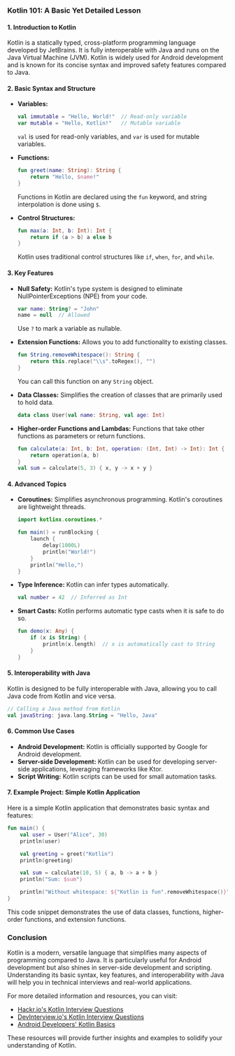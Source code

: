### Kotlin 101: A Basic Yet Detailed Lesson

#### 1. **Introduction to Kotlin**
Kotlin is a statically typed, cross-platform programming language developed by JetBrains. It is fully interoperable with Java and runs on the Java Virtual Machine (JVM). Kotlin is widely used for Android development and is known for its concise syntax and improved safety features compared to Java.

#### 2. **Basic Syntax and Structure**
- **Variables:**
  ```kotlin
  val immutable = "Hello, World!"  // Read-only variable
  var mutable = "Hello, Kotlin!"   // Mutable variable
  ```
  `val` is used for read-only variables, and `var` is used for mutable variables.

- **Functions:**
  ```kotlin
  fun greet(name: String): String {
      return "Hello, $name!"
  }
  ```
  Functions in Kotlin are declared using the `fun` keyword, and string interpolation is done using `$`.

- **Control Structures:**
  ```kotlin
  fun max(a: Int, b: Int): Int {
      return if (a > b) a else b
  }
  ```
  Kotlin uses traditional control structures like `if`, `when`, `for`, and `while`.

#### 3. **Key Features**
- **Null Safety:** Kotlin's type system is designed to eliminate NullPointerExceptions (NPE) from your code.
  ```kotlin
  var name: String? = "John"
  name = null  // Allowed
  ```
  Use `?` to mark a variable as nullable.

- **Extension Functions:** Allows you to add functionality to existing classes.
  ```kotlin
  fun String.removeWhitespace(): String {
      return this.replace("\\s".toRegex(), "")
  }
  ```
  You can call this function on any `String` object.

- **Data Classes:** Simplifies the creation of classes that are primarily used to hold data.
  ```kotlin
  data class User(val name: String, val age: Int)
  ```

- **Higher-order Functions and Lambdas:** Functions that take other functions as parameters or return functions.
  ```kotlin
  fun calculate(a: Int, b: Int, operation: (Int, Int) -> Int): Int {
      return operation(a, b)
  }
  val sum = calculate(5, 3) { x, y -> x + y }
  ```

#### 4. **Advanced Topics**
- **Coroutines:** Simplifies asynchronous programming. Kotlin's coroutines are lightweight threads.
  ```kotlin
  import kotlinx.coroutines.*

  fun main() = runBlocking {
      launch {
          delay(1000L)
          println("World!")
      }
      println("Hello,")
  }
  ```

- **Type Inference:** Kotlin can infer types automatically.
  ```kotlin
  val number = 42  // Inferred as Int
  ```

- **Smart Casts:** Kotlin performs automatic type casts when it is safe to do so.
  ```kotlin
  fun demo(x: Any) {
      if (x is String) {
          println(x.length)  // x is automatically cast to String
      }
  }
  ```

#### 5. **Interoperability with Java**
Kotlin is designed to be fully interoperable with Java, allowing you to call Java code from Kotlin and vice versa.
```kotlin
// Calling a Java method from Kotlin
val javaString: java.lang.String = "Hello, Java"
```

#### 6. **Common Use Cases**
- **Android Development:** Kotlin is officially supported by Google for Android development.
- **Server-side Development:** Kotlin can be used for developing server-side applications, leveraging frameworks like Ktor.
- **Script Writing:** Kotlin scripts can be used for small automation tasks.

#### 7. **Example Project: Simple Kotlin Application**
Here is a simple Kotlin application that demonstrates basic syntax and features:
```kotlin
fun main() {
    val user = User("Alice", 30)
    println(user)

    val greeting = greet("Kotlin")
    println(greeting)

    val sum = calculate(10, 5) { a, b -> a + b }
    println("Sum: $sum")

    println("Without whitespace: ${"Kotlin is fun".removeWhitespace()}")
}
```
This code snippet demonstrates the use of data classes, functions, higher-order functions, and extension functions.

### Conclusion
Kotlin is a modern, versatile language that simplifies many aspects of programming compared to Java. It is particularly useful for Android development but also shines in server-side development and scripting. Understanding its basic syntax, key features, and interoperability with Java will help you in technical interviews and real-world applications.

For more detailed information and resources, you can visit:
- [Hackr.io's Kotlin Interview Questions](https://hackr.io/blog/kotlin-interview-questions)
- [DevInterview.io's Kotlin Interview Questions](https://devinterview.io/)
- [Android Developers' Kotlin Basics](https://developer.android.com/kotlin/learn)

These resources will provide further insights and examples to solidify your understanding of Kotlin.